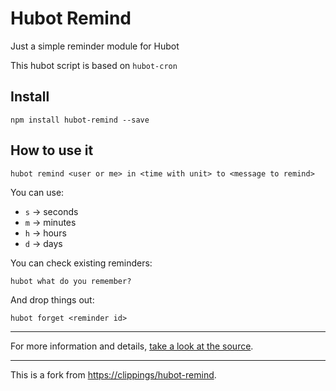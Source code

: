 # Hubot Remind

Just a simple reminder module for Hubot

This hubot script is based on `hubot-cron`

## Install

```
npm install hubot-remind --save
```

## How to use it

```
hubot remind <user or me> in <time with unit> to <message to remind>
```

You can use:

 * `s` -> seconds
 * `m` -> minutes
 * `h` -> hours
 * `d` -> days

You can check existing reminders:

```
hubot what do you remember?
```

And drop things out:

```
hubot forget <reminder id>
```

---

For more information and details, [take a look at the source](src/scripts/remind.coffee).

---

This is a fork from [https://clippings/hubot-remind](https://clippings/hubot-remind).
